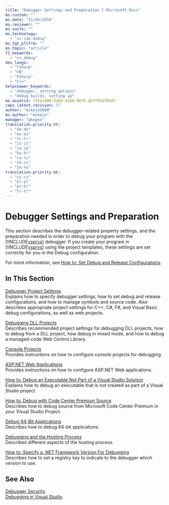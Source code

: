 ```yaml
---
title: "Debugger Settings and Preparation | Microsoft Docs"
ms.custom: ""
ms.date: "11/04/2016"
ms.reviewer: ""
ms.suite: ""
ms.technology: 
  - "vs-ide-debug"
ms.tgt_pltfrm: ""
ms.topic: "article"
f1_keywords: 
  - "vs.debug"
dev_langs: 
  - "CSharp"
  - "VB"
  - "FSharp"
  - "C++"
helpviewer_keywords: 
  - "debugger, setting options"
  - "debug builds, setting up"
ms.assetid: f15a1400-b204-418d-8878-ab7755470fd7
caps.latest.revision: 37
author: "mikejo5000"
ms.author: "mikejo"
manager: "ghogen"
translation.priority.ht: 
  - "de-de"
  - "es-es"
  - "fr-fr"
  - "it-it"
  - "ja-jp"
  - "ko-kr"
  - "ru-ru"
  - "zh-cn"
  - "zh-tw"
translation.priority.mt: 
  - "cs-cz"
  - "pl-pl"
  - "pt-br"
  - "tr-tr"
---
```

# Debugger Settings and Preparation
This section describes the debugger-related property settings, and the preparation needed in order to debug your program with the [!INCLUDE[vsprvs](../code-quality/includes/vsprvs_md.md)] debugger. If you create your program in [!INCLUDE[vsprvs](../code-quality/includes/vsprvs_md.md)] using the project templates, these settings are set correctly for you in the Debug configuration.  
  
 For more information, see [How to: Set Debug and Release Configurations](../debugger/how-to-set-debug-and-release-configurations.md).  
  
## In This Section  
 [Debugger Project Settings](../debugger/debugger-project-settings.md)  
 Explains how to specify debugger settings, how to set debug and release configurations, and how to manage symbols and source code. Also describes appropriate project settings for C++, C#, F#, and Visual Basic debug configurations, as well as web projects.  
  
 [Debugging DLL Projects](../debugger/debugging-dll-projects.md)  
 Describes recommended project settings for debugging DLL projects, how to debug from a DLL project, how debug in mixed mode, and how to debug a managed-code Web Control Library.  
  
 [Console Projects](../debugger/debugging-preparation-console-projects.md)  
 Provides instructions on how to configure console projects for debugging.  
  
 [ASP.NET Web Applications](../debugger/debugging-preparation-aspnet-web-applications.md)  
 Provides instructions on how to configure ASP.NET Web applications.  
  
 [How to: Debug an Executable Not Part of a Visual Studio Solution](../debugger/how-to-debug-an-executable-not-part-of-a-visual-studio-solution.md)  
 Explains how to debug an executable that is not created as part of a Visual Studio project.  
  
 [How to: Debug with Code Center Premium Source](../debugger/how-to-debug-with-code-center-premium-source.md)  
 Describes how to debug source from Microsoft Code Center Premium in your Visual Studio Project.  
  
 [Debug 64-Bit Applications](../debugger/debug-64-bit-applications.md)  
 Describes how to debug 64-bit applications.  
  
 [Debugging and the Hosting Process](../debugger/debugging-and-the-hosting-process.md)  
 Describes different aspects of the hosting process.  
  
 [How to: Specify a .NET Framework Version For Debugging](../debugger/how-to-specify-a-dotnet-framework-version-for-debugging.md)  
 Describes how to set a registry key to indicate to the debugger which version to use.  
  
## See Also  
 [Debugger Security](../debugger/debugger-security.md)   
 [Debugging in Visual Studio](../debugger/debugging-in-visual-studio.md)